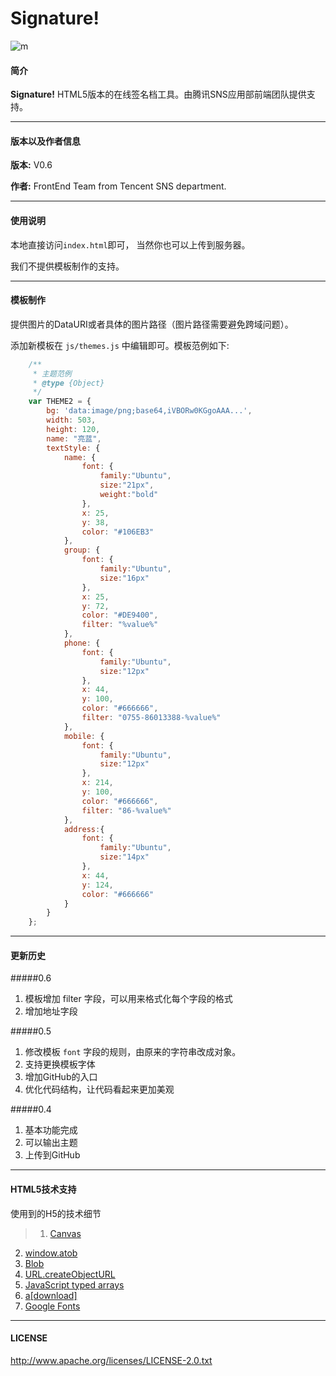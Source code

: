 Signature!
==========

![m](https://raw.github.com/puterjam/Signature-/master/img/apple-touch-icon-114-precomposed.png)

#### 简介

**Signature!** HTML5版本的在线签名档工具。由腾讯SNS应用部前端团队提供支持。

****

#### 版本以及作者信息
**版本:** V0.6

**作者:** FrontEnd Team from Tencent SNS department.
****

#### 使用说明
本地直接访问`index.html`即可， 当然你也可以上传到服务器。

我们不提供模板制作的支持。
****

#### 模板制作
提供图片的DataURI或者具体的图片路径（图片路径需要避免跨域问题）。

添加新模板在 `js/themes.js` 中编辑即可。模板范例如下:

```javascript
	/**
	 * 主题范例
	 * @type {Object}
	 */
	var THEME2 = {
		bg: 'data:image/png;base64,iVBORw0KGgoAAA...',
		width: 503,
		height: 120,
		name: "亮蓝",
		textStyle: {
			name: {
				font: {
					family:"Ubuntu",
					size:"21px",
					weight:"bold"
				},
				x: 25,
				y: 38,
				color: "#106EB3"
			},
			group: {
				font: {
					family:"Ubuntu",
					size:"16px"
				},
				x: 25,
				y: 72,
				color: "#DE9400",
				filter: "%value%"
			},
			phone: {
				font: {
					family:"Ubuntu",
					size:"12px"
				},
				x: 44,
				y: 100,
				color: "#666666",
				filter: "0755-86013388-%value%"
			},
			mobile: {
				font: {
					family:"Ubuntu",
					size:"12px"
				},
				x: 214,
				y: 100,
				color: "#666666",
				filter: "86-%value%"
			},
			address:{
				font: {
					family:"Ubuntu",
					size:"14px"
				},
				x: 44,
				y: 124,
				color: "#666666"
			}
		}
	};
```
****

#### 更新历史
#####0.6
1. 模板增加 filter 字段，可以用来格式化每个字段的格式
2. 增加地址字段

#####0.5
1. 修改模板 `font` 字段的规则，由原来的字符串改成对象。
2. 支持更换模板字体
3. 增加GitHub的入口
4. 优化代码结构，让代码看起来更加美观

#####0.4
1. 基本功能完成
2. 可以输出主题
3. 上传到GitHub


****

#### HTML5技术支持
使用到的H5的技术细节
>1. <a href="https://developer.mozilla.org/en-US/docs/HTML/Canvas" target="_blank">Canvas</a>
2. <a href="https://developer.mozilla.org/zh-CN/docs/DOM/window.atob" target="_blank">window.atob</a>
3. <a href="https://developer.mozilla.org/zh-CN/docs/DOM/Blob" target="_blank">Blob</a>
4. <a href="https://developer.mozilla.org/zh-CN/docs/DOM/window.URL.createObjectURL" target="_blank">URL.createObjectURL</a>
5. <a href="https://developer.mozilla.org/en-US/docs/JavaScript/Typed_arrays" target="_blank">JavaScript typed arrays</a>
6. <a href="http://updates.html5rocks.com/2011/08/Downloading-resources-in-HTML5-a-download" target="_blank">a[download]</a>
7. <a href="http://www.google.com/fonts/" target="_blank">Google Fonts</a>

****

#### LICENSE
http://www.apache.org/licenses/LICENSE-2.0.txt

